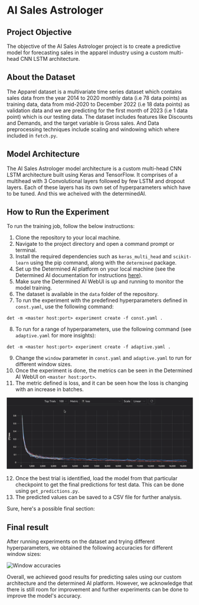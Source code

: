 # AI Sales Astrologer

## Project Objective

The objective of the AI Sales Astrologer project is to create a predictive model for forecasting sales in the apparel industry using a custom multi-head CNN LSTM architecture.

## About the Dataset

The Apparel dataset is a multivariate time series dataset which contains sales data from the year 2014 to 2020 monthly data (i.e 78 data points) as training data, data from mid-2020 to December 2022 (i.e 18 data points) as validation data and we are predicting for the first month of 2023 (i.e 1 data point) which is our testing data. The dataset includes features like Discounts and Demands, and the target variable is Gross sales. And Data preprocessing techniques include scaling and windowing which where included in `fetch.py`.

## Model Architecture

The AI Sales Astrologer model architecture is a custom multi-head CNN LSTM architecture built using Keras and TensorFlow. It comprises of a multihead with 3 Convolutional layers followed by few LSTM and dropout layers. Each of these layers has its own set of hyperparameters which have to be tuned. And this we acheived with the determinedAI.

## How to Run the Experiment


To run the training job, follow the below instructions:

1. Clone the repository to your local machine.
2. Navigate to the project directory and open a command prompt or terminal.
3. Install the required dependencies such as `keras_multi_head` and `scikit-learn` using the pip command, along with the `determined` package.
4. Set up the Determined AI platform on your local machine (see the Determined AI documentation for instructions [here](https://docs.determined.ai/latest/)).
5. Make sure the Determined AI WebUI is up and running to monitor the model training.
6. The dataset is available in the `data` folder of the repository.
7. To run the experiment with the predefined hyperparameters defined in `const.yaml`, use the following command:
```
det -m <master host:port> experiment create -f const.yaml .
```
8. To run for a range of hyperparameters, use the following command (see `adaptive.yaml` for more insights):
```
det -m <master host:port> experiment create -f adaptive.yaml .
```
9. Change the `window` parameter in `const.yaml` and `adaptive.yaml` to run for different window sizes.
10. Once the experiment is done, the metrics can be seen in the Determined AI WebUI on `<master host:port>`.
11. The metric defined is loss, and it can be seen how the loss is changing with an increase in batches.

![Loss changing with increasing batches](/images/loss.png)

12. Once the best trial is identified, load the model from that particular checkpoint to get the final predictions for test data. This can be done using `get_predictions.py`.
13. The predicted values can be saved to a CSV file for further analysis.

Sure, here's a possible final section:

## Final result

After running experiments on the dataset and trying different hyperparameters, we obtained the following accuracies for different window sizes:

![Window accuracies](/images.acc.png)

Overall, we achieved good results for predicting sales using our custom architecture and the determined AI platform. However, we acknowledge that there is still room for improvement and further experiments can be done to improve the model's accuracy.
